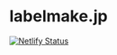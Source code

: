 # labelmake.jp

[![Netlify Status](https://api.netlify.com/api/v1/badges/b1cfe4a6-8e06-47f5-bf75-42ade9ed28c1/deploy-status)](https://app.netlify.com/sites/labelmake/deploys)
